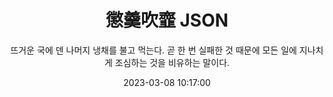---
layout: json
section: "2023년 3월 8일"
title: "懲羹吹韲 JSON"
subtitle: "뜨거운 국에 덴 나머지 냉채를 불고 먹는다. 곧 한 번 실패한 것 때문에 모든 일에 지나치게 조심하는 것을 비유하는 말이다."
cover: ""
date: "2023-03-08 10:17:00"
categories: posts
tags: ["懲羹吹韲"]
---